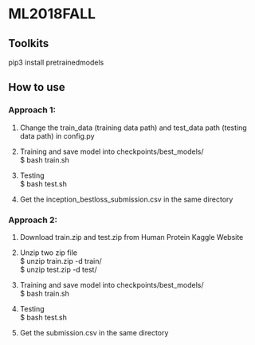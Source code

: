 # ML2018FALL

## Toolkits
pip3 install pretrainedmodels

## How to use
### Approach 1:
1. Change the train_data (training data path) and test_data path (testing data path) in config.py

2. Training and save model into checkpoints/best_models/  
$ bash train.sh

3. Testing  
$ bash test.sh

4. Get the inception_bestloss_submission.csv in the same directory

### Approach 2:
1. Download train.zip and test.zip from Human Protein Kaggle Website

2. Unzip two zip file   
$ unzip train.zip -d train/  
$ unzip test.zip -d test/

3. Training and save model into checkpoints/best_models/  
$ bash train.sh

4. Testing  
$ bash test.sh

5. Get the submission.csv in the same directory
